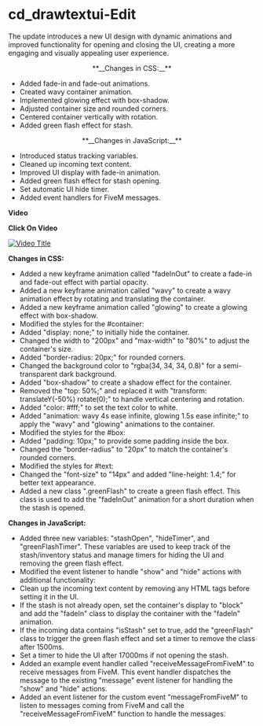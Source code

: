 # cd_drawtextui-Edit
The update introduces a new UI design with dynamic animations and improved functionality for opening and closing the UI, creating a more engaging and visually appealing user experience.

<center>**__Changes in CSS:__**</center>

- Added fade-in and fade-out animations.
- Created wavy container animation.
- Implemented glowing effect with box-shadow.
- Adjusted container size and rounded corners.
- Centered container vertically with rotation.
- Added green flash effect for stash.

<center>**__Changes in JavaScript:__**</center>

- Introduced status tracking variables.
- Cleaned up incoming text content.
- Improved UI display with fade-in animation.
- Added green flash effect for stash opening.
- Set automatic UI hide timer.
- Added event handlers for FiveM messages.

**Video**

**__Click On Video__**


[![Video Title](https://i9.ytimg.com/vi_webp/ZSQ89qYbnA4/mq2.webp?sqp=CJT-8aUG-oaymwEmCMACELQB8quKqQMa8AEB-AH-CYAC0AWKAgwIABABGHIgZyg6MA8=&rs=AOn4CLAP972_UsBrtcrwTw6QRPpuPNlqOg)](https://www.youtube.com/watch?v=ZSQ89qYbnA4)


**Changes in CSS:**

- Added a new keyframe animation called "fadeInOut" to create a fade-in and fade-out effect with partial opacity.
- Added a new keyframe animation called "wavy" to create a wavy animation effect by rotating and translating the container.
- Added a new keyframe animation called "glowing" to create a glowing effect with box-shadow.
- Modified the styles for the #container:
- Added "display: none;" to initially hide the container.
- Changed the width to "200px" and "max-width" to "80%" to adjust the container's size.
- Added "border-radius: 20px;" for rounded corners.
- Changed the background color to "rgba(34, 34, 34, 0.8)" for a semi-transparent dark background.
- Added "box-shadow" to create a shadow effect for the container.
- Removed the "top: 50%;" and replaced it with "transform: translateY(-50%) rotate(0);" to handle vertical centering and rotation.
- Added "color: #fff;" to set the text color to white.
- Added "animation: wavy 4s ease infinite, glowing 1.5s ease infinite;" to apply the "wavy" and "glowing" animations to the container.
- Modified the styles for the #box:
- Added "padding: 10px;" to provide some padding inside the box.
- Changed the "border-radius" to "20px" to match the container's rounded corners.
- Modified the styles for #text:
- Changed the "font-size" to "14px" and added "line-height: 1.4;" for better text appearance.
- Added a new class ".greenFlash" to create a green flash effect. This class is used to add the "fadeInOut" animation for a short duration when the stash is opened.

**Changes in JavaScript:**

- Added three new variables: "stashOpen", "hideTimer", and "greenFlashTimer". These variables are used to keep track of the stash/inventory status and manage timers for hiding the UI and removing the green flash effect.
- Modified the event listener to handle "show" and "hide" actions with additional functionality:
- Clean up the incoming text content by removing any HTML tags before setting it in the UI.
- If the stash is not already open, set the container's display to "block" and add the "fadeIn" class to display the container with the "fadeIn" animation.
- If the incoming data contains "isStash" set to true, add the "greenFlash" class to trigger the green flash effect and set a timer to remove the class after 1500ms.
- Set a timer to hide the UI after 17000ms if not opening the stash.
- Added an example event handler called "receiveMessageFromFiveM" to receive messages from FiveM. This event handler dispatches the message to the existing "message" event listener for handling the "show" and "hide" actions.
- Added an event listener for the custom event "messageFromFiveM" to listen to messages coming from FiveM and call the "receiveMessageFromFiveM" function to handle the messages.

